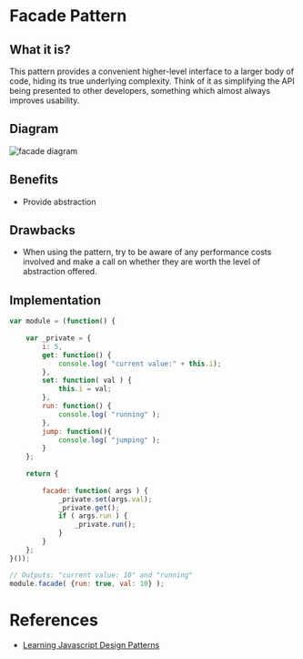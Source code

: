 # Facade Pattern


## What it is?
This pattern provides a convenient higher-level interface to a larger body of code, hiding its true underlying complexity. Think of it as simplifying the API being presented to other developers, something which almost always improves usability.


## Diagram
![facade diagram](https://github.com/addyosmani/essential-js-design-patterns/blob/master/diagrams/facade.png)


## Benefits
- Provide abstraction


## Drawbacks
- When using the pattern, try to be aware of any performance costs involved and make a call on whether they are worth the level of abstraction offered.


## Implementation

```javascript
var module = (function() {
 
    var _private = {
        i: 5,
        get: function() {
            console.log( "current value:" + this.i);
        },
        set: function( val ) {
            this.i = val;
        },
        run: function() {
            console.log( "running" );
        },
        jump: function(){
            console.log( "jumping" );
        }
    };
 
    return {
 
        facade: function( args ) {
            _private.set(args.val);
            _private.get();
            if ( args.run ) {
                _private.run();
            }
        }
    };
}());

// Outputs: "current value: 10" and "running"
module.facade( {run: true, val: 10} );
```

 
# References
- [Learning Javascript Design Patterns](https://addyosmani.com/resources/essentialjsdesignpatterns/book/#facadepatternjavascript)